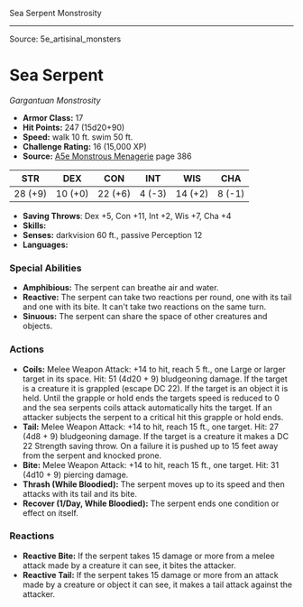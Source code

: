 <MonsterName/>Sea Serpent</MonsterName>
<CreatureType/>Monstrosity</CreatureType>



---

Source: 5e_artisinal_monsters

# Sea Serpent

*Gargantuan* *Monstrosity*

- **Armor Class:** 17
- **Hit Points:** 247 (15d20+90)
- **Speed:** walk 10 ft. swim 50 ft.
- **Challenge Rating:** 16 (15,000 XP)
- **Source:** [A5e Monstrous Menagerie](https://enpublishingrpg.com/products/level-up-monstrous-menagerie-a5e) page 386

| STR | DEX | CON | INT | WIS | CHA |
| --- | --- | --- | --- | --- | --- |
| 28 (+9) | 10 (+0) | 22 (+6) | 4 (-3) | 14 (+2) | 8 (-1) |

- **Saving Throws**: Dex +5, Con +11, Int +2, Wis +7, Cha +4
- **Skills:** 
- **Senses:** darkvision 60 ft., passive Perception 12
- **Languages:** 

### Special Abilities

- **Amphibious:** The serpent can breathe air and water.
- **Reactive:** The serpent can take two reactions per round, one with its tail and one with its bite. It can't take two reactions on the same turn.
- **Sinuous:** The serpent can share the space of other creatures and objects.

### Actions

- **Coils:** Melee Weapon Attack: +14 to hit, reach 5 ft., one Large or larger target in its space. Hit: 51 (4d20 + 9) bludgeoning damage. If the target is a creature  it is grappled (escape DC 22). If the target is an object  it is held. Until the grapple or hold ends  the targets speed is reduced to 0  and the sea serpents coils attack automatically hits the target. If an attacker subjects the serpent to a critical hit  this grapple or hold ends.
- **Tail:** Melee Weapon Attack: +14 to hit, reach 15 ft., one target. Hit: 27 (4d8 + 9) bludgeoning damage. If the target is a creature  it makes a DC 22 Strength saving throw. On a failure  it is pushed up to 15 feet away from the serpent and knocked prone.
- **Bite:** Melee Weapon Attack: +14 to hit, reach 15 ft., one target. Hit: 31 (4d10 + 9) piercing damage.
- **Thrash (While Bloodied):** The serpent moves up to its speed and then attacks with its tail and its bite.
- **Recover (1/Day, While Bloodied):** The serpent ends one condition or effect on itself.

### Reactions

- **Reactive Bite:** If the serpent takes 15 damage or more from a melee attack made by a creature it can see, it bites the attacker.
- **Reactive Tail:** If the serpent takes 15 damage or more from an attack made by a creature or object it can see, it makes a tail attack against the attacker.




